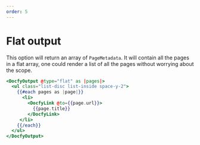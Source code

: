 ```yaml
---
order: 5
---
```


# Flat output

This option will return an array of `PageMetadata`. It will contain all the
pages in a flat array, one could render a list of all the pages without worrying
about the scope.

```hbs template
<DocfyOutput @type="flat" as |pages|>
  <ul class="list-disc list-inside space-y-2">
    {{#each pages as |page|}}
      <li>
        <DocfyLink @to={{page.url}}>
          {{page.title}}
        </DocfyLink>
     </li>
    {{/each}}
  </ul>
</DocfyOutput>
```
